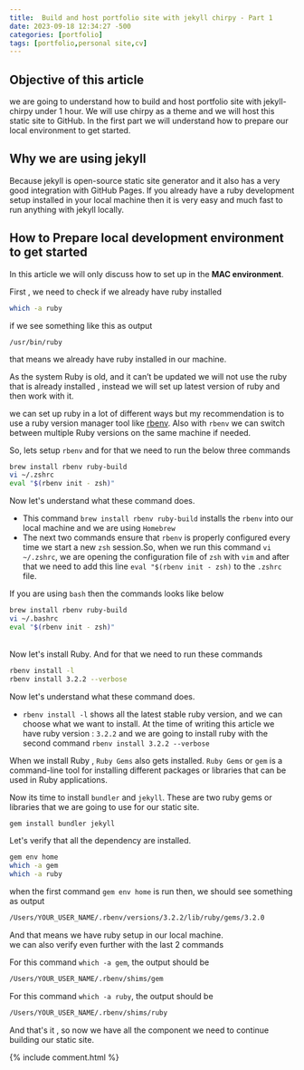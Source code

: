 ```yaml
---
title:  Build and host portfolio site with jekyll chirpy - Part 1
date: 2023-09-18 12:34:27 -500
categories: [portfolio]
tags: [portfolio,personal site,cv]
---
```


## Objective of this article
we are going to understand how to build and host portfolio site with jekyll-chirpy under 1 hour. We will use chirpy as a theme and we will host this static site to GitHub. In the first part we will understand how to prepare our local environment to get started.


## Why we are using jekyll
Because jekyll is open-source static site generator and it also has a very good integration with GitHub Pages. If you already have a ruby development setup installed in your local machine then it is very easy and much fast to run anything with jekyll locally.


## How to Prepare local development environment to get started
In this article we will only discuss how to set up in the **MAC environment**.

First , we need to check if we already have ruby installed
```bash
which -a ruby
```
if we see something like this as output 
```text
/usr/bin/ruby
```
that means we already have ruby installed in our machine.

As the system Ruby is old, and it can’t be updated we will not use the ruby that is already installed , instead we will set up latest version of ruby and then work with it.


we can set up ruby in a lot of different ways but my recommendation is to use a ruby version manager tool like [rbenv](https://github.com/rbenv/rbenv). Also with `rbenv` we can switch between multiple Ruby versions on the same machine if needed.

So, lets setup `rbenv` and for that we need to run the below three commands

```bash
brew install rbenv ruby-build
vi ~/.zshrc 
eval "$(rbenv init - zsh)"
```
Now let's understand what these command does. <br>
- This command `brew install rbenv ruby-build` installs the `rbenv` into our local machine and we are using `Homebrew`
- The next two commands ensure that `rbenv` is properly configured every time we start a new `zsh` session.So, when we run this command `vi ~/.zshrc`, we are opening the configuration file of `zsh` with `vim` and after that we need to add this line `eval "$(rbenv init - zsh)` to the `.zshrc` file.

If you are using `bash` then the commands looks like below
```bash
brew install rbenv ruby-build
vi ~/.bashrc
eval "$(rbenv init - zsh)"
```
<br>
Now let's install Ruby. And for that we need to run these commands

```bash
rbenv install -l
rbenv install 3.2.2 --verbose
```
Now let's understand what these command does. <br>
- `rbenv install -l` shows all the latest stable ruby version, and we can choose what we want to install. At the time of writing this article we have ruby version : `3.2.2` and we are going to install ruby with the second command `rbenv install 3.2.2 --verbose`

When we install Ruby , `Ruby Gems` also gets installed. `Ruby Gems` or `gem` is a command-line tool for installing different packages or libraries that can be used in Ruby applications.
<br>

Now its time to install `bundler` and `jekyll`. These are two ruby gems or libraries that we are going to use for our static site.

```bash
gem install bundler jekyll
```

Let's verify that all the dependency are installed.
```bash
gem env home
which -a gem
which -a ruby
```
when the first command `gem env home` is run then, we should see something as output
```bash
/Users/YOUR_USER_NAME/.rbenv/versions/3.2.2/lib/ruby/gems/3.2.0
```

And that means we have ruby setup in our local machine.
<br>
we can also verify even further with the last 2 commands

For this command `which -a gem`, the output should be

```bash
/Users/YOUR_USER_NAME/.rbenv/shims/gem
```

For this command `which -a ruby`, the output should be

```bash
/Users/YOUR_USER_NAME/.rbenv/shims/ruby
```



And that's it , so now we have all the component we need to continue building our static site.

{% include comment.html %}
